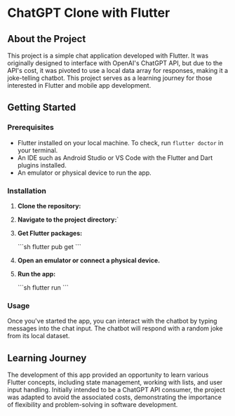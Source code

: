 
# ChatGPT Clone with Flutter

## About the Project

This project is a simple chat application developed with Flutter. It was originally designed to interface with OpenAI's ChatGPT API, but due to the API's cost, it was pivoted to use a local data array for responses, making it a joke-telling chatbot. This project serves as a learning journey for those interested in Flutter and mobile app development.

## Getting Started

### Prerequisites

- Flutter installed on your local machine. To check, run `flutter doctor` in your terminal.
- An IDE such as Android Studio or VS Code with the Flutter and Dart plugins installed.
- An emulator or physical device to run the app.

### Installation

1. **Clone the repository:**

2. **Navigate to the project directory:**`

3. **Get Flutter packages:**

   \```sh
   flutter pub get
   \```

4. **Open an emulator or connect a physical device.**

5. **Run the app:**

   \```sh
   flutter run
   \```

### Usage

Once you've started the app, you can interact with the chatbot by typing messages into the chat input. The chatbot will respond with a random joke from its local dataset.

## Learning Journey

The development of this app provided an opportunity to learn various Flutter concepts, including state management, working with lists, and user input handling. Initially intended to be a ChatGPT API consumer, the project was adapted to avoid the associated costs, demonstrating the importance of flexibility and problem-solving in software development.